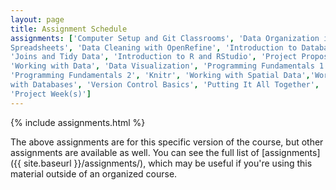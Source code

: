 ```yaml
---
layout: page
title: Assignment Schedule
assignments: ['Computer Setup and Git Classrooms', 'Data Organization in
Spreadsheets', 'Data Cleaning with OpenRefine', 'Introduction to Databases',
'Joins and Tidy Data', 'Introduction to R and RStudio', 'Project Proposals',
'Working with Data', 'Data Visualization', 'Programming Fundamentals 1',
'Programming Fundamentals 2', 'Knitr', 'Working with Spatial Data','Working
with Databases', 'Version Control Basics', 'Putting It All Together',
'Project Week(s)']
---
```


{% include assignments.html %}

The above assignments are for this specific version of the course, but other
assignments are available as well. You can see the full list of
[assignments]({{ site.baseurl }}/assignments/), which may be useful if you're using this material
outside of an organized course.

<!-- Schedule Management
- Update the `assignments:` list with `title:` from `assignments/` files.
- Add 'Template' to `assignments:` to view the course template from `docs/`.
- The remaining content should be left AS IS.
-->
